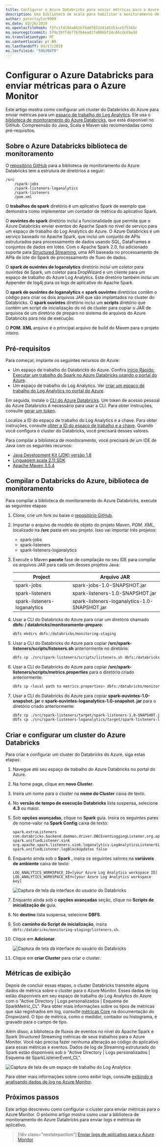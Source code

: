 ```yaml
---
title: Configurar o Azure Databricks para enviar métricas para o Azure Monitor
description: Uma biblioteca de scala para habilitar o monitoramento de métricas e registro em log dados no Azure Log Analytics
author: petertaylor9999
ms.date: 03/26/2019
ms.openlocfilehash: f2fc1fd19da661b74ddf032dd1d5153ce575345c
ms.sourcegitcommit: 579c39ff4b776704ead17a006bf24cd4cdc65edd
ms.translationtype: MT
ms.contentlocale: pt-BR
ms.lasthandoff: 04/17/2019
ms.locfileid: "59639879"
---
```

<!-- markdownlint-disable MD040 -->

# <a name="configure-azure-databricks-to-send-metrics-to-azure-monitor"></a>Configurar o Azure Databricks para enviar métricas para o Azure Monitor

Este artigo mostra como configurar um cluster do Databricks do Azure para enviar métricas para um [espaço de trabalho do Log Analytics](/azure/azure-monitor/platform/manage-access). Ele usa o [biblioteca de monitoramento do Azure Databricks](https://github.com/mspnp/spark-monitoring), que está disponível no GitHub. Compreensão do Java, Scala e Maven são recomendadas como pré-requisitos.

## <a name="about-the-azure-databricks-monitoring-library"></a>Sobre o Azure Databricks biblioteca de monitoramento

O [repositório GitHub](https://github.com/mspnp/spark-monitoring) para a biblioteca de monitoramento do Azure Databricks tem a estrutura de diretórios a seguir:

```
/src  
    /spark-jobs  
    /spark-listeners-loganalytics  
    /spark-listeners  
    /pom.xml  
```

O **trabalhos do spark** diretório é um aplicativo Spark de exemplo que demonstra como implementar um contador de métrica do aplicativo Spark.

O **ouvintes do spark** diretório inclui a funcionalidade que permite que o Azure Databricks enviar eventos do Apache Spark no nível de serviço para um espaço de trabalho do Log Analytics do Azure. O Azure Databricks é um serviço baseado no Apache Spark, que inclui um conjunto de APIs estruturados para processamento de dados usando SQL, DataFrames e conjuntos de dados em lotes. Com o Apache Spark 2.0, foi adicionado suporte para [Structured Streaming](https://spark.apache.org/docs/latest/structured-streaming-programming-guide.html), uma API baseada no processamento de APIs de lote do Spark de processamento de fluxo de dados.

O **spark de ouvintes de loganalytics** diretório inclui um coletor para ouvintes de Spark, um coletor para DropWizard e um cliente para um espaço de trabalho do Azure Log Analytics. Este diretório também inclui um Appender de log4j para os logs de aplicativo do Apache Spark.

O **spark de ouvintes de loganalytics** e **spark ouvintes** diretórios contêm o código para criar os dois arquivos JAR que são implantados no cluster do Databricks. O **spark ouvintes** diretório inclui um **scripts** diretório que contém um script de inicialização do nó de cluster para copiar o JAR de arquivos de um diretório de preparo no sistema de arquivos do Azure Databricks para nós de execução.

O **POM. XML** arquivo é o principal arquivo de build do Maven para o projeto inteiro.

## <a name="prerequisites"></a>Pré-requisitos

Para começar, implante os seguintes recursos do Azure:

- Um espaço de trabalho do Databricks do Azure. Confira [Início Rápido: Executar um trabalho do Spark no Azure Databricks usando o portal do Azure](/azure/azure-databricks/quickstart-create-databricks-workspace-portal).
- Um espaço de trabalho do Log Analytics. Ver [criar um espaço de trabalho do Log Analytics no portal do Azure](/azure/azure-monitor/learn/quick-create-workspace).

Em seguida, instale o [CLI do Azure Databricks](https://docs.databricks.com/user-guide/dev-tools/databricks-cli.html#install-the-cli). Um token de acesso pessoal do Azure Databricks é necessário para usar a CLI. Para obter instruções, consulte [gerar um token](https://docs.azuredatabricks.net/api/latest/authentication.html#token-management).

Localize a ID do espaço de trabalho do Log Analytics e a chave. Para obter instruções, consulte [obter a ID do espaço de trabalho e a chave](/azure/azure-monitor/platform/agent-windows#obtain-workspace-id-and-key). Quando você configura o cluster do Databricks, você precisará desses valores.

Para compilar a biblioteca de monitoramento, você precisará de um IDE de Java com os seguintes recursos:

- [Java Development Kit (JDK) versão 1.8](http://www.oracle.com/technetwork/java/javase/downloads/index.html)
- [Linguagem scala 2.11 SDK](https://www.scala-lang.org/download/)
- [Apache Maven 3.5.4](http://maven.apache.org/download.cgi)

## <a name="build-the-azure-databricks-monitoring-library"></a>Compilar o Databricks do Azure, biblioteca de monitoramento

Para compilar a biblioteca de monitoramento do Azure Databricks, execute as seguintes etapas:

1. Clone, crie um fork ou baixe o [repositório GitHub](https://github.com/mspnp/spark-monitoring).

1. Importar o arquivo de modelo de objeto do projeto Maven, _POM. XML_, localizado na **/src** pasta em seu projeto. Isso vai importar três projetos:

    - spark-jobs
    - spark-listeners
    - spark-listeners-loganalytics

1. Execute o Maven **pacote** fase de compilação no seu IDE para compilar os arquivos JAR para cada um desses projetos Java:

    |Project| Arquivo JAR|
    |-------|---------|
    |spark-jobs|spark-jobs-1.0-SNAPSHOT.jar|
    |spark-listeners|spark-listeners-1.0-SNAPSHOT.jar|
    |spark-listeners-loganalytics|spark-listeners-loganalytics-1.0-SNAPSHOT.jar|

1. Usar a CLI do Databricks do Azure para criar um diretório chamado **dbfs: / databricks/monitoramento-preparo**:  

    ```bash
    dbfs mkdirs dbfs:/databricks/monitoring-staging
    ```

1. Usar a CLI do Databricks do Azure para copiar **/src/spark-listeners/scripts/listeners.sh** anteriormente no diretório:

    ```bash
    dbfs cp ./src/spark-listeners/scripts/listeners.sh dbfs:/databricks/monitoring-staging/listeners.sh
    ```

1. Usar a CLI do Databricks do Azure para copiar **/src/spark-listeners/scripts/metrics.properties** para o diretório criado anteriormente:

    ```bash
    dbfs cp <local path to metrics.properties> dbfs:/databricks/monitoring-staging/metrics.properties
    ```

1. Usar a CLI do Databricks do Azure para copiar **spark-ouvintes-1.0-snapshot. jar** e **spark-ouvintes-loganalytics-1.0-snapshot. jar** para o diretório criado anteriormente:

    ```bash
    dbfs cp ./src/spark-listeners/target/spark-listeners-1.0-SNAPSHOT.jar dbfs:/databricks/monitoring-staging/spark-listeners-1.0-SNAPSHOT.jar
    dbfs cp ./src/spark-listeners-loganalytics/target/spark-listeners-loganalytics-1.0-SNAPSHOT.jar dbfs:/databricks/monitoring-staging/spark-listeners-loganalytics-1.0-SNAPSHOT.jar
    ```

## <a name="create-and-configure-an-azure-databricks-cluster"></a>Criar e configurar um cluster do Azure Databricks

Para criar e configurar um cluster do Databricks do Azure, siga estas etapas:

1. Navegue até seu espaço de trabalho do Azure Databricks no portal do Azure.
1. Na home page, clique em **novo Cluster**.
1. Insira um nome para o cluster na **nome do Cluster** caixa de texto.
1. No **versão de tempo de execução Databricks** lista suspensa, selecione **4.3** ou maior.
1. Sob **opções avançadas**, clique no **Spark** guia. Insira os seguintes pares de nome-valor na **Spark Config** caixa de texto:

    ```
    spark.extraListeners com.databricks.backend.daemon.driver.DBCEventLoggingListener,org.apache.spark.listeners.UnifiedSparkListener
    spark.unifiedListener.sink org.apache.spark.listeners.sink.loganalytics.LogAnalyticsListenerSink
    spark.unifiedListener.logBlockUpdates false
    ```

1. Enquanto ainda sob o **Spark** , insira os seguintes valores na **variáveis de ambiente** caixa de texto:

    ```
    LOG_ANALYTICS_WORKSPACE_ID=[your Azure Log Analytics workspace ID]
    LOG_ANALYTICS_WORKSPACE_KEY=[your Azure Log Analytics workspace key]
    ```

    ![Captura de tela da interface do usuário do Databricks](./_images/create-cluster1.png)

1. Enquanto ainda sob o **opções avançadas** seção, clique no **Scripts de inicialização de** guia.
1. No **destino** lista suspensa, selecione **DBFS**.
1. Sob **caminho do Script de inicialização**, insira `dbfs:/databricks/monitoring-staging/listeners.sh`.
1. Clique em **Adicionar**.

    ![Captura de tela da interface do usuário do Databricks](./_images/create-cluster2.png)

1. Clique em **criar Cluster** para criar o cluster.

## <a name="view-metrics"></a>Métricas de exibição

Depois de concluir essas etapas, o cluster Databricks transmite alguns dados de métrica sobre o cluster para o Azure Monitor. Esses dados de log estão disponíveis em seu espaço de trabalho do Log Analytics do Azure com o "Active Directory | Logs personalizados | Esquema de SparkMetric_CL". Para obter mais informações sobre os tipos de métricas que são registrados em log, consulte [métricas Core](https://metrics.dropwizard.io/4.0.0/manual/core.html) na documentação do Dropwizard. O tipo de métrica, como o medidor, contador ou histograma, é gravado para o campo de tipo.

Além disso, a biblioteca de fluxos de eventos no nível do Apache Spark e Spark Structured Streaming métricas de seus trabalhos para o Azure Monitor. Você não precisa fazer nenhuma alteração ao código do aplicativo para essas métricas e eventos. Dados de log de Streaming estruturado do Spark estão disponíveis sob o "Active Directory | Logs personalizados | Esquema de SparkListenerEvent_CL".

![Captura de tela de um espaço de trabalho do Log Analytics](./_images/workspace.png)

Para obter mais informações sobre como exibir logs, consulte [exibindo e analisando dados de log no Azure Monitor](/azure/azure-monitor/log-query/portals).

## <a name="next-steps"></a>Próximos passos

Este artigo descreveu como configurar o cluster para enviar métricas para o Azure Monitor. O próximo artigo mostra como usar a biblioteca de monitoramento do Azure Databricks para enviar logs e métricas de aplicativo.

> [!div class="nextstepaction"]
> [Enviar logs de aplicativo para o Azure Monitor](./application-logs.md)

